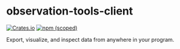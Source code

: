 # observation-tools-client

[![Crates.io](https://img.shields.io/crates/v/observation-tools)](https://crates.io/crates/observation-tools) [![npm (scoped)](https://img.shields.io/npm/v/%40observation-tools/client)](https://www.npmjs.com/package/@observation-tools/client)

Export, visualize, and inspect data from anywhere in your program.
